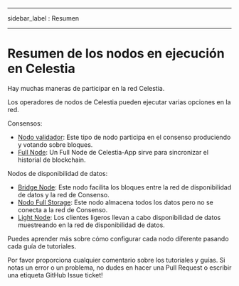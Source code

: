 - - -
sidebar_label : Resumen
- - -

# Resumen de los nodos en ejecución en Celestia

Hay muchas maneras de participar en la red Celestia.

Los operadores de nodos de Celestia pueden ejecutar varias opciones en la red.

Consensos:

* [Nodo validador](./validator-node.md): Este tipo de nodo participa en el consenso produciendo y votando sobre bloques.
* [Full Node](./consensus-full-node.md): Un Full Node de Celestia-App sirve para sincronizar el historial de blockchain.

Nodos de disponibilidad de datos:

* [Bridge Node](./bridge-node.md): Este nodo facilita los bloques entre la red de disponibilidad de datos y la red de Consenso.
* [Nodo Full Storage](./full-storage-node.md): Este nodo almacena todos los datos pero no se conecta a la red de Consenso.
* [Light Node](./light-node.md): Los clientes ligeros llevan a cabo disponibilidad de datos muestreando en la red de disponibilidad de datos.

Puedes aprender más sobre cómo configurar cada nodo diferente pasando cada guía de tutoriales.

Por favor proporciona cualquier comentario sobre los tutoriales y guías. Si notas un error o un problema, no dudes en hacer una Pull Request o escribir una etiqueta GitHub Issue ticket!
